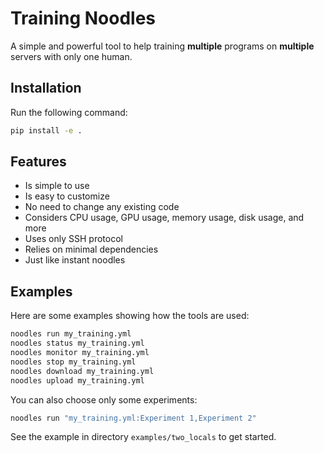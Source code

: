 # Training Noodles

A simple and powerful tool to help training **multiple** programs on **multiple** servers with only one human.

## Installation

Run the following command:

```bash
pip install -e .
```

## Features

* Is simple to use
* Is easy to customize
* No need to change any existing code
* Considers CPU usage, GPU usage, memory usage, disk usage, and more
* Uses only SSH protocol
* Relies on minimal dependencies
* Just like instant noodles

## Examples

Here are some examples showing how the tools are used:

```bash
noodles run my_training.yml
noodles status my_training.yml
noodles monitor my_training.yml
noodles stop my_training.yml
noodles download my_training.yml
noodles upload my_training.yml
```

You can also choose only some experiments:

```bash
noodles run "my_training.yml:Experiment 1,Experiment 2"
```

See the example in directory `examples/two_locals` to get started.
